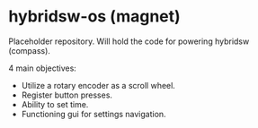 # hybridsw-os (magnet)

Placeholder repository. Will hold the code for powering hybridsw (compass).

4 main objectives:
- Utilize a rotary encoder as a scroll wheel.
- Register button presses.
- Ability to set time.
- Functioning gui for settings navigation.

